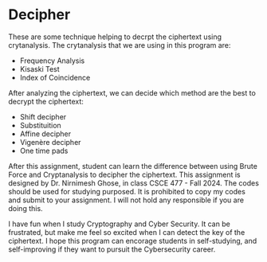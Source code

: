 # Decipher

These are some technique helping to decrpt the ciphertext using crytanalysis.
The crytanalysis that we are using in this program are:
- Frequency Analysis
- Kisaski Test
- Index of Coincidence

After analyzing the ciphertext, we can decide which method are the best to decrypt the ciphertext:
- Shift decipher
- Substituition
- Affine decipher
- Vigenère decipher
- One time pads

After this assignment, student can learn the difference between using Brute Force and Cryptanalysis to decipher the ciphertext.
This assignment is designed by Dr. Nirnimesh Ghose, in class CSCE 477 - Fall 2024.
The codes should be used for studying purposed. It is prohibited to copy my codes and submit to your assignment.
I will not hold any responsible if you are doing this.

I have fun when I study Cryptography and Cyber Security. It can be frustrated, but make me feel so excited when I can detect the key of the ciphertext. 
I hope this program can encorage students in self-studying, and self-improving if they want to pursuit the Cybersecurity career.
